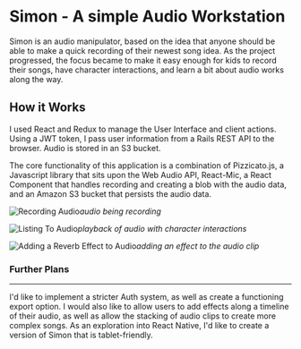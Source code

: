 # Simon - A simple Audio Workstation
Simon is an audio manipulator, based on the idea that anyone should be able to make a quick recording of their newest song idea. As the project progressed, the focus became to make it easy enough for kids to record their songs, have character interactions, and learn a bit about audio works along the way.

## How it Works
I used React and Redux to manage the User Interface and client actions. Using a JWT token, I pass user information from a Rails REST API to the browser. Audio is stored in an S3 bucket.

The core functionality of this application is a combination of Pizzicato.js, a Javascript library that sits upon the Web Audio API, React-Mic, a React Component that handles recording and creating a blob with the audio data, and an Amazon S3 bucket that persists the audio data.

![Recording Audio](https://media.giphy.com/media/6G8lDLEvjbRHM1OgZo/giphy.gif)*audio being recording*

![Listing To Audio](https://media.giphy.com/media/NTSP4lVW3nttY41E1K/giphy.gif)*playback of audio with character interactions*

![Adding a Reverb Effect to Audio](https://media.giphy.com/media/1isc6JtLDvhKKSO9CA/giphy.gif)*adding an effect to the audio clip*





### Further Plans

------------


I'd like to implement a stricter Auth system, as well as create a functioning export option. I would also like to allow users to add effects along a timeline of their audio, as well as allow the stacking of audio clips to create more complex songs. As an exploration into React Native, I'd like to create a version of Simon that is tablet-friendly.
